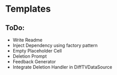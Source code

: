 #  Templates




## ToDo:

- Write Readme
- Inject Dependency using factory pattern
- Empty Placeholder Cell
- Deletion Prompt
- Feedback Generator
- Integrate Deletion Handler in DiffTVDataSource

